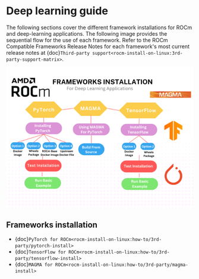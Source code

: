 <head>
  <meta charset="UTF-8">
  <meta name="description" content="Deep learning using ROCm">
  <meta name="keywords" content="deep learning, frameworks, installation, PyTorch, TensorFlow,
  MAGMA">
</head>

# Deep learning guide

The following sections cover the different framework installations for ROCm and
deep-learning applications. The following image provides
the sequential flow for the use of each framework. Refer to the ROCm Compatible
Frameworks Release Notes for each framework's most current release notes at
{doc}`Third-party support<rocm-install-on-linux:3rd-party-support-matrix>`.

![ROCm Compatible Frameworks Flowchart](../data/install/magma-install/magma005.png "ROCm Compatible Frameworks")

## Frameworks installation

* {doc}`PyTorch for ROCm<rocm-install-on-linux:how-to/3rd-party/pytorch-install>`
* {doc}`TensorFlow for ROCm<rocm-install-on-linux:how-to/3rd-party/tensorflow-install>`
* {doc}`MAGMA for ROCm<rocm-install-on-linux:how-to/3rd-party/magma-install>`
